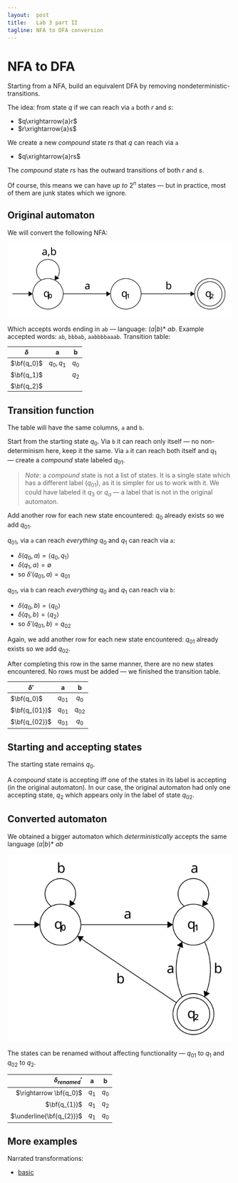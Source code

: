 ```yaml
---
layout:  post
title:   Lab 3 part II
tagline: NFA to DFA conversion
---
```


# NFA to DFA

Starting from a NFA, build an equivalent DFA by removing nondeterministic-transitions.

The idea: from state $q$ if we can reach via `a` both $r$ and $s$:

- $q\xrightarrow{a}r$
- $r\xrightarrow{a}s$

We create a new *compound* state $rs$ that $q$ can reach via `a`

- $q\xrightarrow{a}rs$

The *compound* state $rs$ has the outward transitions of both $r$ and $s$.

Of course, this means we can have *up to* $2^n$ states — but in practice, most of them are junk states which we ignore.

## Original automaton

We will convert the following NFA:

![nfa](assets/nfa-original.svg)

Which accepts words ending in `ab` — language: $(a|b){*}\ ab$. Example accepted words: `ab`, `bbbab`, `aabbbbaaab`. Transition table:


| $\delta$   |     a      |   b   |
| ---------- | :--------: | :---: |
| $\bf{q_0}$ | $q_0, q_1$ | $q_0$ |
| $\bf{q_1}$ |            | $q_2$ |
| $\bf{q_2}$ |            |       |



## Transition function

The table will have the same columns, `a` and `b`.

Start from the starting state $q_0$. Via `b` it can reach only itself — no non-determinism here, keep it the same. Via `a` it can reach both itself and $q_1$ — create a *compound* state labeled $q_{01}$.

> *Note*: a *compound* state is not a list of states. It is a single state which has a different label ($q_{01}$), as it is simpler for us to work with it. We could have labeled it $q_3$ or $q_a$ — a label that is not in the original automaton.


Add another row for each new state encountered: $q_0$ already exists so we add $q_{01}$.

$q_{01}$, via `a` can reach *everything* $q_0$ and $q_1$ can reach via `a`:

-  $\delta(q_0,a) = \langle q_0,q_1 \rangle$ 
-  $\delta(q_1, a)= \emptyset$ 
-  so $\delta'(q_{01},a) = q_{01}$


$q_{01}$, via `b` can reach *everything* $q_0$ and $q_1$ can reach via `b`:
-  $\delta(q_0,b) = \langle q_0 \rangle$ 
-  $\delta(q_1, b)= \langle q_2 \rangle$ 
-  so $\delta'(q_{01},b) = q_{02}$

Again, we add another row for each new state encountered: $q_{01}$ already exists so we add $q_{02}$.

After completing this row in the same manner, there are no new states encountered. No rows must be added — we finished the transition table.

| $\delta'$     |    a     |    b     |
| ------------- | :------: | :------: |
| $\bf{q_0}$    | $q_{01}$ |  $q_0$   |
| $\bf{q_{01}}$ | $q_{01}$ | $q_{02}$ |
| $\bf{q_{02}}$ | $q_{01}$ |  $q_0$   |


## Starting and accepting states

The starting state remains $q_0$.

A *compound* state is accepting iff one of the states in its label is accepting (in the original automaton). In our case, the original automaton had only one accepting state, $q_2$ which appears only in the label of state $q_{02}$.

## Converted automaton

We obtained a bigger automaton which *deterministically* accepts the same language $(a|b){*}\ ab$

![nfa](assets/nfa-transformed.svg)

The states can be renamed without affecting functionality — $q_{01}$ to $q_1$ and $q_{02}$ to $q_2$.


|      $\delta_{renamed}'$ |   a   |   b   |
| -----------------------: | :---: | :---: |
|   $\rightarrow \bf{q_0}$ | $q_1$ | $q_0$ |
|             $\bf{q_{1}}$ | $q_1$ | $q_2$ |
| $\underline{\bf{q_{2}}}$ | $q_1$ | $q_0$ |



## More examples

Narrated transformations:

- [basic](https://youtu.be/dY1bCC6syLI)